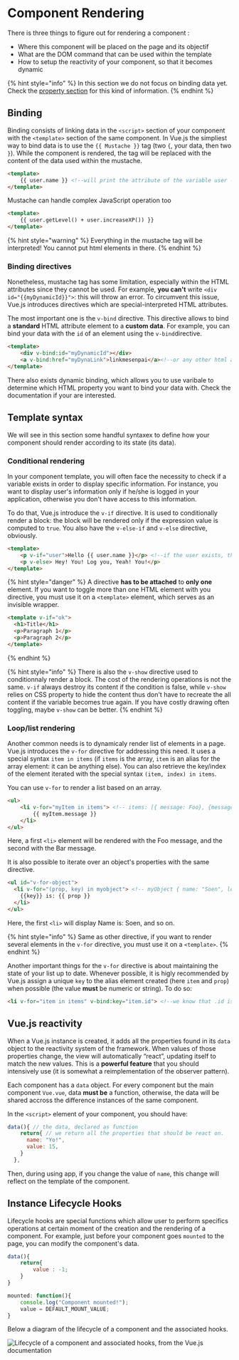 # Component Rendering
There is three things to figure out for rendering a component :
* Where this component will be placed on the page and its objectif
* What are the DOM command that can be used within the template
* How to setup the reactivity of your component, so that it becomes dynamic

{% hint style="info" %}
In this section we do not focus on binding data yet. Check the [property section](property.md) for this kind of information.
{% endhint %}

## Binding
Binding consists of linking data in the `<script>` section of your component with the `<template>` section of the same component. In Vue.js the simpliest way to bind data is to use the `{{ Mustache }}` tag (two `{`, your data, then two `}`). While the component is rendered, the tag will be replaced with the content of the data used within the mustache.

```html
<template>
    {{ user.name }} <!--will print the attribute of the variable user -->
</template>
```

Mustache can handle complex JavaScript operation too
```html
<template>
    {{ user.getLevel() + user.increaseXP()) }}
</template>
```
{% hint style="warning" %}
Everything in the mustache tag will be interpreted! You cannot put html elements in there.
{% endhint %}

### Binding directives
Nonetheless, mustache tag has some limitation, especially within the HTML attributes since they cannot be used. For example, **you can't** write `<div id="{{myDynamicId}}">`: this will throw an error. To circumvent this issue, Vue.js introduces directives which are special-interpreted HTML attributes.

The most important one is the `v-bind` directive. This directive allows to bind a **standard** HTML attribute element to a **custom data**. For example, you can bind your data with the `id` of an element using the `v-bind`directive.

```html
<template>
    <div v-bind:id="myDynamicId"></div>
    <a v-bind:href="myDynaLink">linkmesenpai</a><!--or any other html attribute!-->
</template>
```

There also exists dynamic binding, which allows you to use varibale to determine which HTML property you want to bind your data with. Check the documentation if your are interested.

## Template syntax
We will see in this section some handful syntaxex to define how your component should render according to its state (its data).

### Conditional rendering
In your component template, you will often face the necessity to check if a variable exists in order to display specific information. For instance, you want to display user's information only if he/she is logged in your application, otherwise you don't have access to this information.

To do that, Vue.js introduce the `v-if` directive. It is used to conditionally render a block: the block will be rendered only if the expression value is computed to `true`. You also have the `v-else-if` and `v-else` directive, obviously.

```html
<template>
    <p v-if="user">Hello {{ user.name }}</p> <!--if the user exists, then we have its name-->
    <p v-else> Hey! You! Log you, Yeah! You!</p>
</template>
```

{% hint style="danger" %}
A directive **has to be attached** to **only one** element. If you want to toggle more than one HTML element with you directive, you must use it on a `<template>` element, which serves as an invisible wrapper.
```html
<template v-if="ok">
  <h1>Title</h1>
  <p>Paragraph 1</p>
  <p>Paragraph 2</p>
</template>
```
{% endhint %}

{% hint style="info" %}
There is also the `v-show` directive used to conditionnaly render a block. The cost of the rendering operations is not the same. `v-if` always destroy its content if the condition is false, while `v-show` relies on CSS property to hide the content thus don't have to recreate the all content if the variable becomes true again. If you have costly drawing often toggling, maybe `v-show` can be better.
{% endhint %}

### Loop/list rendering
Another common needs is to dynamicaly render list of elements in a page. Vue.js introduces the `v-for` directive for addressing this need. It uses a special syntax `item in items` (if `items` is the array, `item` is an alias for the array element: it can be anything else). You can also retrieve the key/index of the element iterated with the special syntax `(item, index) in items`.

You can use `v-for` to render a list based on an array.
```html
<ul>
    <li v-for="myItem in items"> <!-- items: [{ message: Foo}, {message: Bar}]-->
        {{ myItem.message }}
    </li>
</ul>
```
Here, a first `<li>` element will be rendered with the Foo message, and the second with the Bar message.

It is also possible to iterate over an object's properties with the same directive.
```html
<ul id="v-for-object">
  <li v-for="(prop, key) in myobject"> <!-- myObject { name: "Soen", level: "3Dan", xp: 150,}-->
    {{key}} is: {{ prop }}
  </li>
</ul>
```
Here, the first `<li>` will display Name is: Soen, and so on.

{% hint style="info" %}
Same as other directive, if you want to render several elements in the `v-for` directive, you must use it on a `<template>`.
{% endhint %}

Another important things for the `v-for` directive is about maintaining the state of your list up to date. Whenever possible, it is higly recommended by Vue.js assign a unique `key` to the alias element created (here `item` and `prop`) when possible (the value **must** be numeric or string). To do so:
```html
<li v-for="item in items" v-bind:key="item.id"> <!--we know that .id is unique across all the element of your array, we can use it as a key -->
```

## Vue.js reactivity
When a Vue.js instance is created, it adds all the properties found in its `data` object to the reactivity system of the framework. When values of those properties change, the view will automatically “react”, updating itself to match the new values. This is a **powerful feature** that you should intensively use (it is somewhat a reimplementation of the observer pattern).

Each component has a `data` object. For every component but the main component `Vue.vue`, data **must be** a function, otherwise, the data will be shared accross the difference instances of the same component.

In the `<script>` element of your component, you should have:
```js
data(){ // the data, declared as function
    return{ // we return all the properties that should be react on.
      name: "Yo!",
      value: 15,
    }
  },
```

Then, during using app, if you change the value of `name`, this change will reflect on the template of the component.

## Instance Lifecycle Hooks
Lifecycle hooks are special functions which allow user to perform specifics operations at certain moment of the creation and the rendering of a component. For example, just before your component goes `mounted` to the page, you can modify the component's data.

```js
data(){
    return{
        value : -1;
    }
}

mounted: function(){
    console.log("Component mounted!");
    value = DEFAULT_MOUNT_VALUE;
}
```

Below a diagram of the lifecycle of a component and the associated hooks.

![Lifecycle of a component and associated hooks, from the [Vue.js documentation](https://vuejs.org/v2/guide/instance.html)](resources/lifecycle.png)